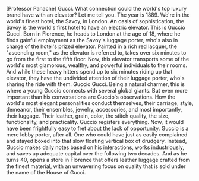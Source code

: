[Professor Panache] Gucci. What connection could the world's top luxury brand have with an elevator? Let me tell you. The year is 1889. We're in the world's finest hotel, the Savoy, in London. An oasis of sophistication, the Savoy is the world's first hotel to have an electric elevator. This is Guccio Gucci. Born in Florence, he heads to London at the age of 18, where he finds gainful employment as the Savoy's luggage porter, who's also in charge of the hotel's prized elevator. Painted in a rich red lacquer, the "ascending room," as the elevator is referred to, takes over six minutes to go from the first to the fifth floor. Now, this elevator transports some of the world's most glamorous, wealthy, and powerful individuals to their rooms. And while these heavy hitters spend up to six minutes riding up that elevator, they have the undivided attention of their luggage porter, who's sharing the ride with them. Guccio Gucci. Being a natural charmer, this is where a young Guccio connects with several global giants. But even more important than his conversations are Guccio's observations. How the world's most elegant personalities conduct themselves, their carriage, style, demeanor, their ensembles, jewelry, accessories, and most importantly, their luggage. Their leather, grain, color, the stitch quality, the size, functionality, and practicality. Guccio registers everything. Now, it would have been frightfully easy to fret about the lack of opportunity. Guccio is a mere lobby porter, after all. One who could have just as easily complained and stayed boxed into that slow floating vertical box of drudgery. Instead, Guccio makes daily notes based on his interactions, works industriously, and saves up adequate capital over the following two decades. And as he turns 40, opens a store in Florence that offers leather luggage crafted from the finest material, with an unwavering focus on quality that is sold under the name of the House of Gucci.
